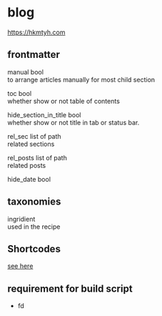 # blog
https://hkmtyh.com

## frontmatter
manual bool<br>
to arrange articles manually for most child section

toc bool<br>
whether show or not table of contents

hide_section_in_title bool<br>
whether show or not title in tab or status bar.

rel_sec list of path<br>
related sections

rel_posts list of path<br>
related posts

hide_date bool


## taxonomies
ingridient<br>
used in the recipe

## Shortcodes
[see here](layouts/shortcodes/README.md)

## requirement for build script
- fd
